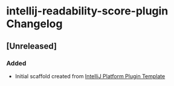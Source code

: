 <!-- Keep a Changelog guide -> https://keepachangelog.com -->

# intellij-readability-score-plugin Changelog

## [Unreleased]
### Added
- Initial scaffold created from [IntelliJ Platform Plugin Template](https://github.com/JetBrains/intellij-platform-plugin-template)
